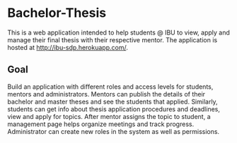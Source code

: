 # Bachelor-Thesis
This is a web application intended to help students @ IBU to view, apply and manage their final thesis with their respective mentor. The application is hosted at http://ibu-sdp.herokuapp.com/.

## Goal
Build an application with different roles and access levels for students, mentors and administrators. Mentors can publish the details of their bachelor and master theses and see the students that applied. Similarly, students can get info about thesis application procedures and deadlines, view and apply for topics. After mentor assigns the topic to student, a management page helps organize meetings and track progress. Administrator can create new roles in the system as well as permissions.
